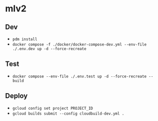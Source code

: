 # mlv2

## Dev

- `pdm install`
- `docker compose -f ./docker/docker-compose-dev.yml --env-file ./.env.dev up -d --force-recreate`

## Test

- `docker compose --env-file ./.env.test up -d --force-recreate --build`

## Deploy

- `gcloud config set project PROJECT_ID`
- `gcloud builds submit --config cloudbuild-dev.yml .`
